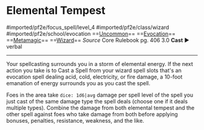 # Elemental Tempest
#imported/pf2e/focus_spell/level_4 #imported/pf2e/class/wizard #imported/pf2e/school/evocation 
==[Uncommon](uncommon.md)== ==[Evocation](evocation.md)== ==[Metamagic](metamagic.md)== ==[Wizard](rules/traits/wizard.md)==
*Source* Core Rulebook pg. 406 3.0
**Cast** ► verbal

---
Your spellcasting surrounds you in a storm of elemental energy. If the next action you take is to Cast a Spell from your wizard spell slots that's an evocation spell dealing acid, cold, electricity, or fire damage, a 10-foot emanation of energy surrounds you as you cast the spell.

Foes in the area take `dice: 1d6|avg` damage per spell level of the spell you just cast of the same damage type the spell deals (choose one if it deals multiple types). Combine the damage from both elemental tempest and the other spell against foes who take damage from both before applying bonuses, penalties, resistance, weakness, and the like.